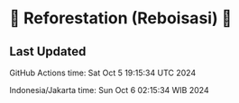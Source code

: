 
# 🌳 Reforestation (Reboisasi) 🌲

## Last Updated

GitHub Actions time: Sat Oct  5 19:15:34 UTC 2024

Indonesia/Jakarta time: Sun Oct  6 02:15:34 WIB 2024
